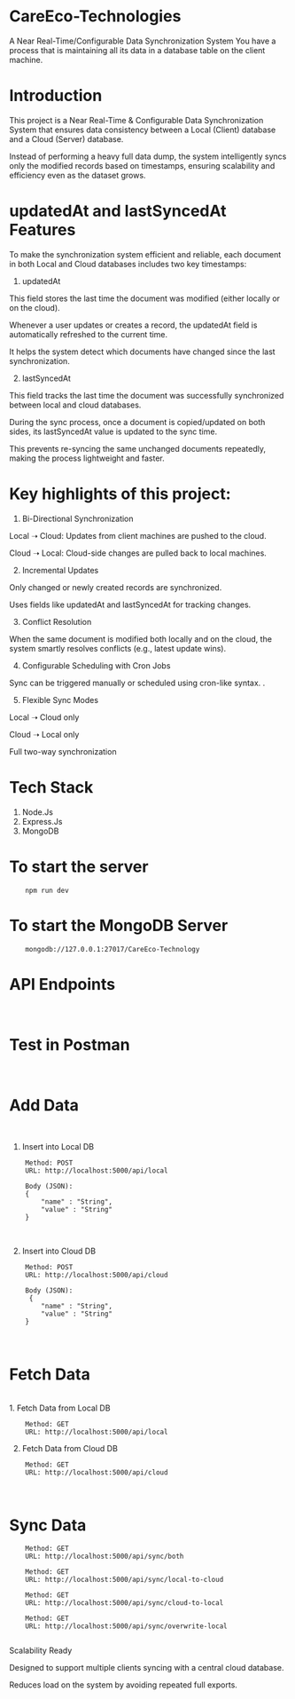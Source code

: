 # CareEco-Technologies
A Near Real-Time/Configurable Data Synchronization System You have a process that is maintaining all its data in a database table on the client machine.

# Introduction

This project is a Near Real-Time & Configurable Data Synchronization System that ensures data consistency between a Local (Client) database and a Cloud (Server) database.

Instead of performing a heavy full data dump, the system intelligently syncs only the modified records based on timestamps, ensuring scalability and efficiency even as the dataset grows.

# updatedAt and lastSyncedAt Features

To make the synchronization system efficient and reliable, each document in both Local and Cloud databases includes two key timestamps:

1. updatedAt

This field stores the last time the document was modified (either locally or on the cloud).

Whenever a user updates or creates a record, the updatedAt field is automatically refreshed to the current time.

It helps the system detect which documents have changed since the last synchronization.

2. lastSyncedAt

This field tracks the last time the document was successfully synchronized between local and cloud databases.

During the sync process, once a document is copied/updated on both sides, its lastSyncedAt value is updated to the sync time.

This prevents re-syncing the same unchanged documents repeatedly, making the process lightweight and faster.

# Key highlights of this project:

1. Bi-Directional Synchronization

Local ➝ Cloud: Updates from client machines are pushed to the cloud.

Cloud ➝ Local: Cloud-side changes are pulled back to local machines.

2. Incremental Updates

Only changed or newly created records are synchronized.

Uses fields like updatedAt and lastSyncedAt for tracking changes.

3. Conflict Resolution

When the same document is modified both locally and on the cloud, the system smartly resolves conflicts (e.g., latest update wins).

4. Configurable Scheduling with Cron Jobs

Sync can be triggered manually or scheduled using cron-like syntax.
.

5. Flexible Sync Modes

Local ➝ Cloud only

Cloud ➝ Local only

Full two-way synchronization


# Tech Stack
1. Node.Js
2. Express.Js
3. MongoDB

# To start the server
```
    npm run dev
```
# To start the MongoDB Server
```
    mongodb://127.0.0.1:27017/CareEco-Technology
```

# API Endpoints
<br>

# Test in Postman
<br>

# Add Data
<br>

1. Insert into Local DB

```
    Method: POST
    URL: http://localhost:5000/api/local

    Body (JSON):
    {
        "name" : "String",
        "value" : "String"
    }
```
<br>

2. Insert into Cloud DB

```
    Method: POST
    URL: http://localhost:5000/api/cloud

    Body (JSON):
     {
        "name" : "String",
        "value" : "String"
    }
```
<br>

# Fetch Data
<br>
1. Fetch Data from Local DB

```
    Method: GET
    URL: http://localhost:5000/api/local
```

2. Fetch Data from Cloud DB

```
    Method: GET
    URL: http://localhost:5000/api/cloud
```
<br>

# Sync Data

```
    Method: GET
    URL: http://localhost:5000/api/sync/both
   
    Method: GET
    URL: http://localhost:5000/api/sync/local-to-cloud

    Method: GET
    URL: http://localhost:5000/api/sync/cloud-to-local
    
    Method: GET
    URL: http://localhost:5000/api/sync/overwrite-local
   
```

Scalability Ready

Designed to support multiple clients syncing with a central cloud database.

Reduces load on the system by avoiding repeated full exports.